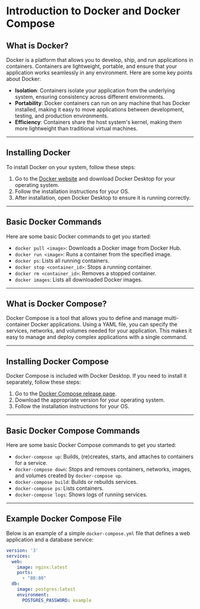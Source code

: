 
# Introduction to Docker and Docker Compose

## What is Docker?

Docker is a platform that allows you to develop, ship, and run applications in containers. Containers are lightweight, portable, and ensure that your application works seamlessly in any environment. Here are some key points about Docker:

- **Isolation**: Containers isolate your application from the underlying system, ensuring consistency across different environments.
- **Portability**: Docker containers can run on any machine that has Docker installed, making it easy to move applications between development, testing, and production environments.
- **Efficiency**: Containers share the host system's kernel, making them more lightweight than traditional virtual machines.

---

## Installing Docker

To install Docker on your system, follow these steps:

1. Go to the [Docker website](https://www.docker.com/products/docker-desktop) and download Docker Desktop for your operating system.
2. Follow the installation instructions for your OS.
3. After installation, open Docker Desktop to ensure it is running correctly.

---

## Basic Docker Commands

Here are some basic Docker commands to get you started:

- `docker pull <image>`: Downloads a Docker image from Docker Hub.
- `docker run <image>`: Runs a container from the specified image.
- `docker ps`: Lists all running containers.
- `docker stop <container_id>`: Stops a running container.
- `docker rm <container_id>`: Removes a stopped container.
- `docker images`: Lists all downloaded Docker images.

---

## What is Docker Compose?

Docker Compose is a tool that allows you to define and manage multi-container Docker applications. Using a YAML file, you can specify the services, networks, and volumes needed for your application. This makes it easy to manage and deploy complex applications with a single command.

---

## Installing Docker Compose

Docker Compose is included with Docker Desktop. If you need to install it separately, follow these steps:

1. Go to the [Docker Compose release page](https://github.com/docker/compose/releases).
2. Download the appropriate version for your operating system.
3. Follow the installation instructions for your OS.

---

## Basic Docker Compose Commands

Here are some basic Docker Compose commands to get you started:

- `docker-compose up`: Builds, (re)creates, starts, and attaches to containers for a service.
- `docker-compose down`: Stops and removes containers, networks, images, and volumes created by `docker-compose up`.
- `docker-compose build`: Builds or rebuilds services.
- `docker-compose ps`: Lists containers.
- `docker-compose logs`: Shows logs of running services.

---

## Example Docker Compose File

Below is an example of a simple `docker-compose.yml` file that defines a web application and a database service:

```yaml
version: '3'
services:
  web:
    image: nginx:latest
    ports:
      - "80:80"
  db:
    image: postgres:latest
    environment:
      POSTGRES_PASSWORD: example
```

&nbsp;